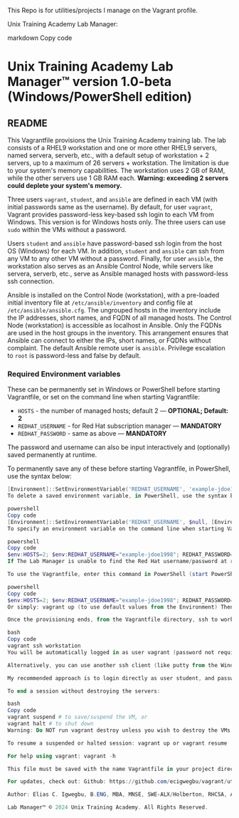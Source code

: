 This Repo is for utilities/projects I manage on the Vagrant profile.

Unix Training Academy Lab Manager:

markdown
Copy code
# Unix Training Academy Lab Manager™ version 1.0-beta (Windows/PowerShell edition)

## README

This Vagrantfile provisions the Unix Training Academy training lab. The lab consists of a RHEL9 workstation and one or more other RHEL9 servers, named servera, serverb, etc., with a default setup of workstation + 2 servers, up to a maximum of 26 servers + workstation. The limitation is due to your system's memory capabilities. The workstation uses 2 GB of RAM, while the other servers use 1 GB RAM each. **Warning: exceeding 2 servers could deplete your system's memory.**

Three users `vagrant`, `student`, and `ansible` are defined in each VM (with initial passwords same as the username). By default, for user `vagrant`, Vagrant provides password-less key-based ssh login to each VM from Windows. This version is for Windows hosts only. The three users can use `sudo` within the VMs without a password.

Users `student` and `ansible` have password-based ssh login from the host OS (Windows) for each VM. In addition, `student` and `ansible` can ssh from any VM to any other VM without a password. Finally, for user `ansible`, the workstation also serves as an Ansible Control Node, while servers like servera, serverb, etc., serve as Ansible managed hosts with password-less ssh connection.

Ansible is installed on the Control Node (workstation), with a pre-loaded initial inventory file at `/etc/ansible/inventory` and config file at `/etc/ansible/ansible.cfg`. The ungrouped hosts in the inventory include the IP addresses, short names, and FQDN of all managed hosts. The Control Node (workstation) is accessible as localhost in Ansible. Only the FQDNs are used in the host groups in the inventory. This arrangement ensures that Ansible can connect to either the IPs, short names, or FQDNs without complaint. The default Ansible remote user is `ansible`. Privilege escalation to `root` is password-less and false by default.

### Required Environment variables

These can be permanently set in Windows or PowerShell before starting Vagrantfile, or set on the command line when starting Vagrantfile:

- `HOSTS` - the number of managed hosts; default 2 — **OPTIONAL; Default: 2**
- `REDHAT_USERNAME` - for Red Hat subscription manager — **MANDATORY**
- `REDHAT_PASSWORD` - same as above — **MANDATORY**

The password and username can also be input interactively and (optionally) saved permanently at runtime.

To permanently save any of these before starting Vagrantfile, in PowerShell, use the syntax below:

```powershell
[Environment]::SetEnvironmentVariable('REDHAT_USERNAME', 'example-jdoe1998', [EnvironmentVariableTarget]::User)
To delete a saved environment variable, in PowerShell, use the syntax below:

powershell
Copy code
[Environment]::SetEnvironmentVariable('REDHAT_USERNAME', $null, [EnvironmentVariableTarget]::User)
To specify an environment variable on the command line when starting Vagrant, use the syntax below:

powershell
Copy code
$env:HOSTS=2; $env:REDHAT_USERNAME="example-jdoe1998"; REDHAT_PASSWORD="example-k45U_T6hi0Yt" vagrant up
If The Lab Manager is unable to find the Red Hat username/password at runtime, the user will be prompted to specify them interactively, and can then optionally save them permanently to the OS.

To use the Vagrantfile, enter this command in PowerShell (start PowerShell as Administrator):

powershell
Copy code
$env:HOSTS=2; $env:REDHAT_USERNAME="example-jdoe1998"; REDHAT_PASSWORD="example-k45U_T6hi0Yt" vagrant up
Or simply: vagrant up (to use default values from the Environment) Then wait until it finishes provisioning, unless otherwise prompted for username/password. If HOSTS is not specified (command line or Environment) then a default value of 2 (for servera and serverb) will be used. (This default can be changed within the Vagrantfile, see below.)

Once the provisioning ends, from the Vagrantfile directory, ssh to workstation (starting with workstation is the typical use case, but servera, serverb, etc., is also possible):

bash
Copy code
vagrant ssh workstation
You will be automatically logged in as user vagrant (password not required). Once logged in, you can su to user student or ansible and can freely ssh from one server to another as user student or ansible. It is recommended to use user student for all routine tasks.

Alternatively, you can use another ssh client (like putty from the Windows host) to login as user vagrant (key-based) or user student or ansible (password-based). The ssh private key for user vagrant is located within your Vagrant project directory at .vagrant\machines\<server-name>\virtualbox\private_key. (Note: Only user vagrant has key-based ssh login from the Windows, using a client like putty.)

My recommended approach is to login directly as user student, and password student, using putty. Users student and ansible have password-based login from Windows host using putty (for example), and can do ssh password-less key-based connections to any of the provisioned servers once logged into any server.

To end a session without destroying the servers:

bash
Copy code
vagrant suspend # to save/suspend the VM, or
vagrant halt # to shut down
Warning: Do NOT run vagrant destroy unless you wish to destroy the VMs (e.g., at the end of a project/course after backing up your data).

To resume a suspended or halted session: vagrant up or vagrant resume

For help using vagrant: vagrant -h

This file must be saved with the name Vagrantfile in your project directory in Windows. Then download and install Oracle VirtualBox and Vagrant for Windows from their respective websites before running this Vagrantfile. It is not necessary to download a RHEL9 image first. It will be automatically downloaded the first time this Vagrant file is run on your system.

For updates, check out: Github: https://github.com/ecigwegbu/vagrant/uta-lab-manager/Vagrantfile

Author: Elias C. Igwegbu, B.ENG, MBA, MNSE, SWE-ALX/Holberton, RHCSA, AWS-CCP

Lab Manager™ © 2024 Unix Training Academy. All Rights Reserved.

